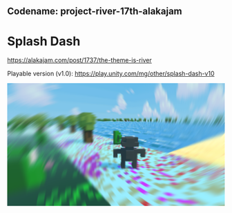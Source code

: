 ## Codename: project-river-17th-alakajam

# Splash Dash

https://alakajam.com/post/1737/the-theme-is-river

Playable version (v1.0): https://play.unity.com/mg/other/splash-dash-v10

![Cover photo](Assets/Images/cover.png "Cover photo")
